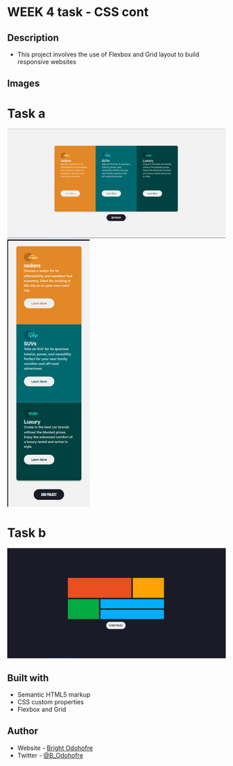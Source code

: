 # WEEK 4 task - CSS cont

## Description

- This project involves the use of Flexbox and Grid layout to build responsive websites

## Images

# Task a

![Desktop View](./screenshot/desktop-view.png)
![Mobile View](./screenshot/mobile-view.png)

# Task b

![Desktop View](./screenshot/desktop-view-b.png)

## Built with

- Semantic HTML5 markup
- CSS custom properties
- Flexbox and Grid

## Author

- Website - [Bright Odohofre](https://Odohofre.github.io)
- Twitter - [@B_Odohofre](https://www.twitter.com/B_Odohofre)
